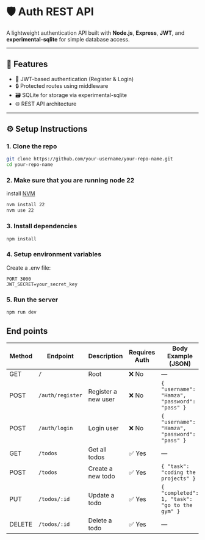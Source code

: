 # 🛡️ Auth REST API

A lightweight authentication API built with **Node.js**, **Express**, **JWT**, and **experimental-sqlite** for simple database access.

---

## 🚀 Features

- 🔐 JWT-based authentication (Register & Login)
- 🔒 Protected routes using middleware
- 🗃️ SQLite for storage via experimental-sqlite
- 🌐 REST API architecture

---

## ⚙️ Setup Instructions

### 1. Clone the repo
```bash
git clone https://github.com/your-username/your-repo-name.git
cd your-repo-name
```

### 2. Make sure that you are running node 22
install [NVM](https://github.com/nvm-sh/nvm)
```bash
nvm install 22
nvm use 22
```

### 3. Install dependencies

``` bash
npm install
```

### 4. Setup environment variables
Create a .env file:
```
PORT 3000
JWT_SECRET=your_secret_key
```

### 5. Run the server
``` bash
npm run dev
```

## End points 

| Method | Endpoint                  | Description            | Requires Auth | Body Example (JSON)                              |
|--------|---------------------------|------------------------|---------------|--------------------------------------------------|
| GET    | `/`                       | Root                   | ❌ No          | —                                                |
| POST   | `/auth/register`          | Register a new user    | ❌ No          | `{ "username": "Hamza", "password": "pass" }`  |
| POST   | `/auth/login`             | Login user             | ❌ No          | `{ "username": "Hamza", "password": "pass" }`      |
| GET    | `/todos`                  | Get all todos          | ✅ Yes         | —                                                |
| POST   | `/todos`                  | Create a new todo      | ✅ Yes         | `{ "task": "coding the projects" }`     |
| PUT    | `/todos/:id`              | Update a todo          | ✅ Yes         | `{ "completed": 1, "task": "go to the gym" }`    |
| DELETE | `/todos/:id`              | Delete a todo          | ✅ Yes         | —                                                |

